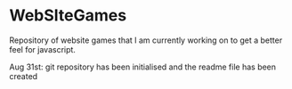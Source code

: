 # WebSIteGames
Repository of website games that I am currently working on to get a better feel for javascript.

Aug 31st: 
git repository has been initialised and the readme file has been created  
